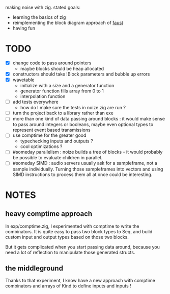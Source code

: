 making noise with zig. stated goals:

- learning the basics of zig
- reimplementing the block diagram approach of [faust](https://faust.grame.fr/)
- having fun

# TODO

- [x] change code to pass around pointers
  - maybe blocks should be heap allocated
- [x] constructors should take !Block parameters and bubble up errors
- [x] wavetable
  - initialize with a size and a generator function
  - generator function fills array from 0 to 1
  - interpolation function
- [ ] add tests everywhere
  - how do I make sure the tests in noize.zig are run ?
- [ ] turn the project back to a library rather than exe
- [ ] more than one kind of data passing around blocks : it would make sense to pass around integers or booleans, maybe even optional types to represent event based transmissions
- [ ] use comptime for the greater good
  - typechecking inputs and outputs ?
  - cool optimizations ?
- [ ] #someday parallelism : noize builds a tree of blocks - it would probably be possible to evaluate children in parallel.
- [ ] #someday SIMD : audio servers usually ask for a sampleframe, not a sample individually. Turning those sampleframes into vectors and using SIMD instructions to process them all at once could be interesting.

# NOTES

## heavy comptime approach

In exp/comptime.zig, I experimented with comptime to write the combinators. It is quite easy to pass two block types to Seq, and build custom input and output types based on those two blocks.

But it gets complicated when you start passing data around, because you need a lot of reflection to manipulate those generated structs.

## the middleground

Thanks to that experiment, I know have a new approach with comptime combinators and arrays of Kind to define inputs and inputs !
